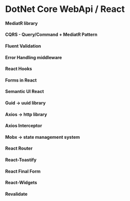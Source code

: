 # DotNet Core WebApi / React

#### MediatR library
#### CQRS - Query/Command + MediatR Pattern
#### Fluent Validation
#### Error Handling middleware
####
#### React Hooks 
#### Forms in React 
#### Semantic UI React
#### Guid -> uuid library
#### Axios -> http library 
#### Axios Interceptor
#### Mobx -> state management system
#### React Router
#### React-Toastify
#### React Final Form 
#### React-Widgets 
#### Revalidate


